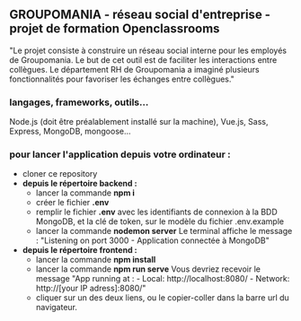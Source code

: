 ## GROUPOMANIA - réseau social d'entreprise - projet de formation Openclassrooms

"Le projet consiste à construire un réseau social interne pour les employés de Groupomania. Le
but de cet outil est de faciliter les interactions entre collègues. Le département RH de
Groupomania a imaginé plusieurs fonctionnalités pour favoriser les échanges entre collègues."

### langages, frameworks, outils...

Node.js (doit être préalablement installé sur la machine), Vue.js, Sass, Express, MongoDB, mongoose...

### pour lancer l'application depuis votre ordinateur :

- cloner ce repository
- __depuis le répertoire backend :__ 
    - lancer la commande __npm i__
    - créer le fichier __.env__
    - remplir le fichier __.env__ avec les identifiants de connexion à la BDD MongoDB, et la clé de token, sur le modèle du fichier .env.example
    - lancer la commande __nodemon server__
        Le terminal affiche le message : "Listening on port 3000 - Application connectée à MongoDB"
- __depuis le répertoire frontend :__ 
    - lancer la commande __npm install__
    - lancer la commande __npm run serve__ 
        Vous devriez recevoir le message "App running at : - Local: http://localhost:8080/  - Network: http://[your IP adress]:8080/"
    - cliquer sur un des deux liens, ou le copier-coller dans la barre url du navigateur.


